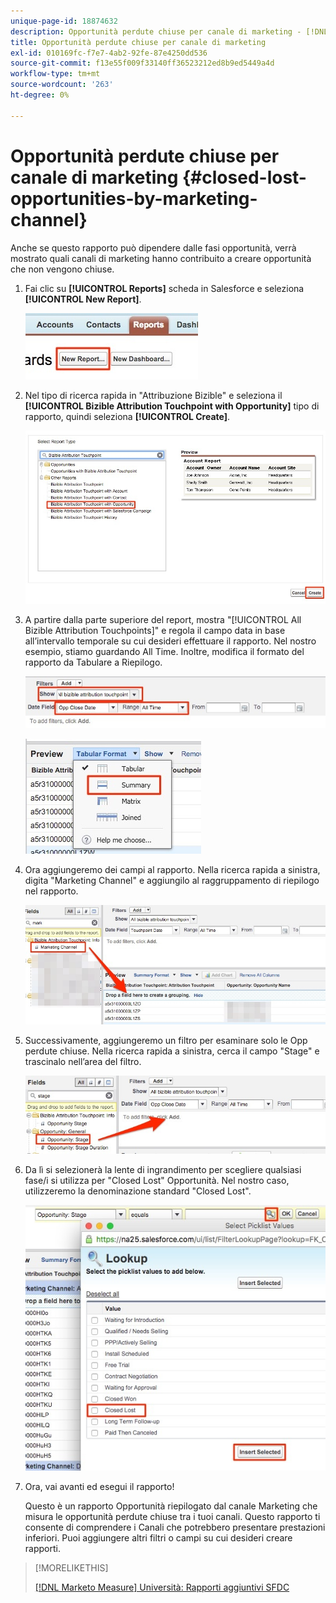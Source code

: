 ```yaml
---
unique-page-id: 18874632
description: Opportunità perdute chiuse per canale di marketing - [!DNL Marketo Measure] - Documentazione del prodotto
title: Opportunità perdute chiuse per canale di marketing
exl-id: 010169fc-f7e7-4ab2-92fe-87e4250dd536
source-git-commit: f13e55f009f33140ff36523212ed8b9ed5449a4d
workflow-type: tm+mt
source-wordcount: '263'
ht-degree: 0%

---
```


# Opportunità perdute chiuse per canale di marketing {#closed-lost-opportunities-by-marketing-channel}

Anche se questo rapporto può dipendere dalle fasi opportunità, verrà mostrato quali canali di marketing hanno contribuito a creare opportunità che non vengono chiuse.

1. Fai clic su **[!UICONTROL Reports]** scheda in Salesforce e seleziona **[!UICONTROL New Report]**.

   ![](assets/1-3.jpg)

1. Nel tipo di ricerca rapida in &quot;Attribuzione Bizible&quot; e seleziona il **[!UICONTROL Bizible Attribution Touchpoint with Opportunity]** tipo di rapporto, quindi seleziona **[!UICONTROL Create]**.

   ![](assets/2-3.jpg)

1. A partire dalla parte superiore del report, mostra &quot;[!UICONTROL All Bizible Attribution Touchpoints]&quot; e regola il campo data in base all’intervallo temporale su cui desideri effettuare il rapporto. Nel nostro esempio, stiamo guardando All Time. Inoltre, modifica il formato del rapporto da Tabulare a Riepilogo.

   ![](assets/3-3.jpg)

   ![](assets/4-2.jpg)

1. Ora aggiungeremo dei campi al rapporto. Nella ricerca rapida a sinistra, digita &quot;Marketing Channel&quot; e aggiungilo al raggruppamento di riepilogo nel rapporto.

   ![](assets/5.jpg)

1. Successivamente, aggiungeremo un filtro per esaminare solo le Opp perdute chiuse. Nella ricerca rapida a sinistra, cerca il campo &quot;Stage&quot; e trascinalo nell’area del filtro.

   ![](assets/6.jpg)

1. Da lì si selezionerà la lente di ingrandimento per scegliere qualsiasi fase/i si utilizza per &quot;Closed Lost&quot; Opportunità. Nel nostro caso, utilizzeremo la denominazione standard &quot;Closed Lost&quot;.

   ![](assets/7.jpg)

1. Ora, vai avanti ed esegui il rapporto!

   Questo è un rapporto Opportunità riepilogato dal canale Marketing che misura le opportunità perdute chiuse tra i tuoi canali. Questo rapporto ti consente di comprendere i Canali che potrebbero presentare prestazioni inferiori. Puoi aggiungere altri filtri o campi su cui desideri creare rapporti.

>[!MORELIKETHIS]
>
>[[!DNL Marketo Measure] Università: Rapporti aggiuntivi SFDC](https://universityonline.marketo.com/courses/bizible-fundamentals-bizible-102/#/page/5c5cb68dfb384d0c9fb96cd0)
